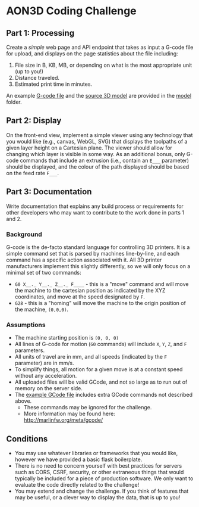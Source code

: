 # AON3D Coding Challenge

## Part 1: Processing

Create a _simple_ web page and API endpoint that takes as input a G-code file for upload, and displays on the page statistics about the file including:

1. File size in B, KB, MB, or depending on what is the most appropriate unit (up to you!)
2. Distance traveled.
3. Estimated print time in minutes.

An example [G-code file](model/nut.gcode) and the [source 3D model](model/nut.stl) are provided in the [model](model) folder.

## Part 2: Display

On the front-end view, implement a simple viewer using any technology that you would like (e.g., canvas, WebGL, SVG) that displays the toolpaths of a given layer height on a Cartesian plane.
The viewer should allow for changing which layer is visible in some way.
As an additional bonus, only G-code commands that include an extrusion (i.e., contain an `E___` parameter) should be displayed, and the colour of the path displayed should be based on the feed rate `F___`.

## Part 3: Documentation

Write documentation that explains any build process or requirements for other developers who may want to contribute to the work done in parts 1 and 2.

### Background

G-code is the de-facto standard language for controlling 3D printers.
It is a simple command set that is parsed by machines line-by-line, and each command has a specific action associated with it.
All 3D printer manufacturers implement this slightly differently, so we will only focus on a minimal set of two commands:

* `G0 X__._ Y__._ Z__._ F____` - this is a "move" command and will move the machine to the cartesian position as indicated by the XYZ coordinates, and move at the speed designated by `F`.
* `G28` - this is a "homing" will move the machine to the origin position of the machine, `(0,0,0)`.

### Assumptions

* The machine starting position is `(0, 0, 0)`
* All lines of G-code for motion (`G0` commands) will include `X`, `Y`, `Z`, and `F` parameters.
* All units of travel are in mm, and all speeds (indicated by the `F` parameter) are in mm/s.
* To simplify things, all motion for a given move is at a constant speed without any acceleration.
* All uploaded files will be valid GCode, and not so large as to run out of memory on the server side.
* The [example GCode file](model/nut.gcode) includes extra GCode commands not described above.
  * These commands may be ignored for the challenge.
  * More information may be found here: http://marlinfw.org/meta/gcode/

## Conditions

* You may use whatever libraries or frameworks that you would like, however we have provided a basic flask boilerplate.
* There is no need to concern yourself with best practices for servers such as CORS, CSRF, security, or other extraneous things that would typically be included for a piece of production software. We only want to evaluate the code directly related to the challenge!
* You may extend and change the challenge. If you think of features that may be useful, or a clever way to display the data, that is up to you!
